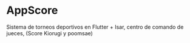 # AppScore
Sistema de torneos deportivos en Flutter + Isar, centro de comando de jueces, (Score Kiorugi y poomsae)
